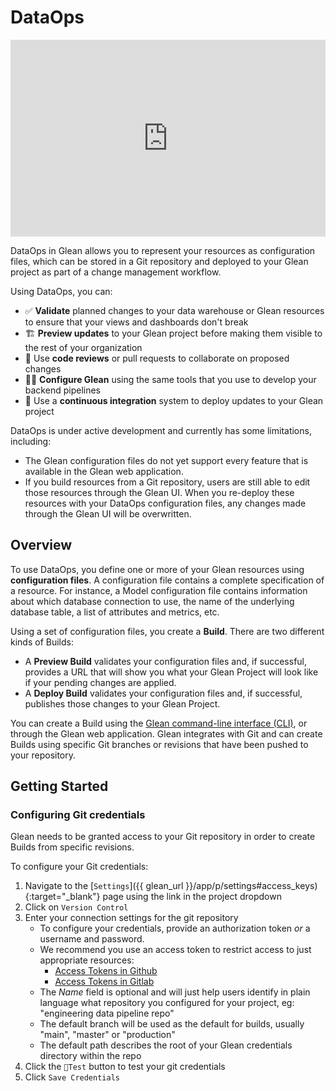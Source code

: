 # DataOps

<div style="position: relative; padding-bottom: 62.5%; height: 0;"><iframe src="https://www.loom.com/embed/c7000e042e134a96a501d825dd1eaea9?hide_owner=true&hide_share=true&hide_title=true&hideEmbedTopBar=true" frameborder="0" webkitallowfullscreen mozallowfullscreen allowfullscreen style="position: absolute; top: 0; left: 0; width: 100%; height: 100%;"></iframe></div>

DataOps in Glean allows you to represent your resources as configuration files, which can be stored in a Git repository and deployed to your Glean project as part of a change management workflow.

Using DataOps, you can:

- ✅ **Validate** planned changes to your data warehouse or Glean resources to ensure that your views and dashboards don't break
- 🏗️ **Preview updates** to your Glean project before making them visible to the rest of your organization
- 👥 Use **code reviews** or pull requests to collaborate on proposed changes
- 🧑‍💻 **Configure Glean** using the same tools that you use to develop your backend pipelines
- 🚦 Use a **continuous integration** system to deploy updates to your Glean project

DataOps is under active development and currently has some limitations, including:

- The Glean configuration files do not yet support every feature that is available in the Glean web application.
- If you build resources from a Git repository, users are still able to edit those resources through the Glean UI. When you re-deploy these resources with your DataOps configuration files, any changes made through the Glean UI will be overwritten.

## Overview

To use DataOps, you define one or more of your Glean resources using **configuration files**. A configuration file contains a complete specification of a resource. For instance, a Model configuration file contains information about which database connection to use, the name of the underlying database table, a list of attributes and metrics, etc.

Using a set of configuration files, you create a **Build**. There are two different kinds of Builds:

- A **Preview Build** validates your configuration files and, if successful, provides a URL that will show you what your Glean Project will look like if your pending changes are applied.
- A **Deploy Build** validates your configuration files and, if successful, publishes those changes to your Glean Project.

You can create a Build using the [Glean command-line interface (CLI)](./Using-the-Glean-CLI.md), or through the Glean web application. Glean integrates with Git and can create Builds using specific Git branches or revisions that have been pushed to your repository.

## Getting Started

### Configuring Git credentials

Glean needs to be granted access to your Git repository in order to create Builds from specific revisions.

To configure your Git credentials:

1. Navigate to the [`Settings`]({{ glean_url }}/app/p/settings#access_keys){:target="\_blank"} page using the link in the project dropdown
2. Click on `Version Control`
3. Enter your connection settings for the git repository
   - To configure your credentials, provide an authorization token _or_ a username and password.
   - We recommend you use an access token to restrict access to just appropriate resources:
     - [Access Tokens in Github](https://docs.github.com/en/free-pro-team@latest/github/authenticating-to-github/creating-a-personal-access-token)
     - [Access Tokens in Gitlab](https://docs.gitlab.com/ee/user/profile/personal_access_tokens.html)
   - The _Name_ field is optional and will just help users identify in plain language what repository you configured for your project, eg: "engineering data pipeline repo"
   - The default branch will be used as the default for builds, usually "main", "master" or "production"
   - The default path describes the root of your Glean credentials directory within the repo
4. Click the `🗼Test` button to test your git credentials
5. Click `Save Credentials`
